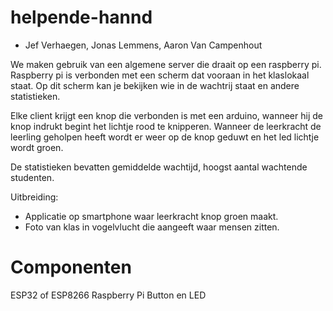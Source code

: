 # helpende-hannd

- Jef Verhaegen, Jonas Lemmens, Aaron Van Campenhout

We maken gebruik van een algemene server die draait op een raspberry pi. Raspberry pi is verbonden met een scherm dat
vooraan in het klaslokaal staat. Op dit scherm kan je bekijken wie in de wachtrij staat en andere statistieken.

Elke client krijgt een knop die verbonden is met een arduino, wanneer hij de knop indrukt begint 
het lichtje rood te knipperen. Wanneer de leerkracht de leerling geholpen heeft wordt er weer op de knop geduwt en 
het led lichtje wordt groen. 

De statistieken bevatten gemiddelde wachtijd, hoogst aantal wachtende studenten.

Uitbreiding:  
+ Applicatie op smartphone waar leerkracht knop groen maakt.
+ Foto van klas in vogelvlucht die aangeeft waar mensen zitten.   

# Componenten

ESP32 of ESP8266
Raspberry Pi
Button en LED
